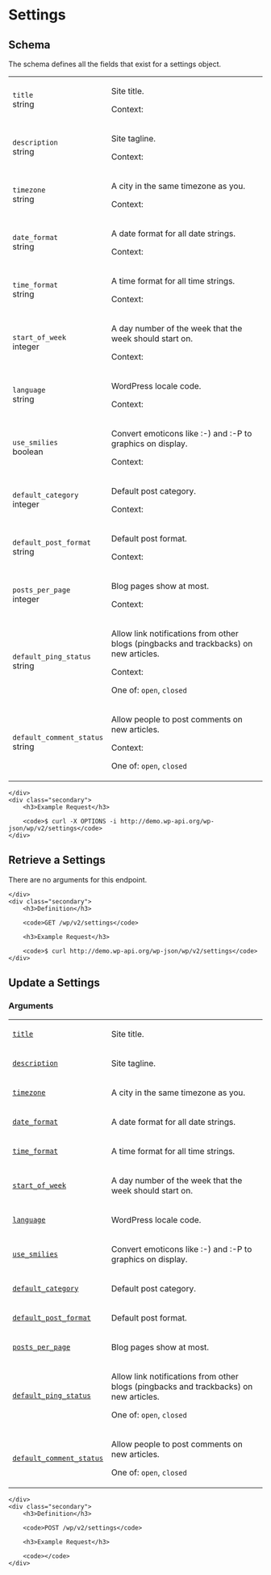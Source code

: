 ---
---

# Settings

<section class="route">
	<div class="primary">
		<h2>Schema</h2>
<p>The schema defines all the fields that exist for a settings object.</p>
<table class="attributes">
			<tr id="schema-title">
			<td>
				<code>title</code><br />
				<span class="type">
					string				</span>
			</td>
			<td>
				<p>Site title.</p>
								<p class="context">Context: <code></code></p>
							</td>
		</tr>
			<tr id="schema-description">
			<td>
				<code>description</code><br />
				<span class="type">
					string				</span>
			</td>
			<td>
				<p>Site tagline.</p>
								<p class="context">Context: <code></code></p>
							</td>
		</tr>
			<tr id="schema-timezone">
			<td>
				<code>timezone</code><br />
				<span class="type">
					string				</span>
			</td>
			<td>
				<p>A city in the same timezone as you.</p>
								<p class="context">Context: <code></code></p>
							</td>
		</tr>
			<tr id="schema-date_format">
			<td>
				<code>date_format</code><br />
				<span class="type">
					string				</span>
			</td>
			<td>
				<p>A date format for all date strings.</p>
								<p class="context">Context: <code></code></p>
							</td>
		</tr>
			<tr id="schema-time_format">
			<td>
				<code>time_format</code><br />
				<span class="type">
					string				</span>
			</td>
			<td>
				<p>A time format for all time strings.</p>
								<p class="context">Context: <code></code></p>
							</td>
		</tr>
			<tr id="schema-start_of_week">
			<td>
				<code>start_of_week</code><br />
				<span class="type">
					integer				</span>
			</td>
			<td>
				<p>A day number of the week that the week should start on.</p>
								<p class="context">Context: <code></code></p>
							</td>
		</tr>
			<tr id="schema-language">
			<td>
				<code>language</code><br />
				<span class="type">
					string				</span>
			</td>
			<td>
				<p>WordPress locale code.</p>
								<p class="context">Context: <code></code></p>
							</td>
		</tr>
			<tr id="schema-use_smilies">
			<td>
				<code>use_smilies</code><br />
				<span class="type">
					boolean				</span>
			</td>
			<td>
				<p>Convert emoticons like :-) and :-P to graphics on display.</p>
								<p class="context">Context: <code></code></p>
							</td>
		</tr>
			<tr id="schema-default_category">
			<td>
				<code>default_category</code><br />
				<span class="type">
					integer				</span>
			</td>
			<td>
				<p>Default post category.</p>
								<p class="context">Context: <code></code></p>
							</td>
		</tr>
			<tr id="schema-default_post_format">
			<td>
				<code>default_post_format</code><br />
				<span class="type">
					string				</span>
			</td>
			<td>
				<p>Default post format.</p>
								<p class="context">Context: <code></code></p>
							</td>
		</tr>
			<tr id="schema-posts_per_page">
			<td>
				<code>posts_per_page</code><br />
				<span class="type">
					integer				</span>
			</td>
			<td>
				<p>Blog pages show at most.</p>
								<p class="context">Context: <code></code></p>
							</td>
		</tr>
			<tr id="schema-default_ping_status">
			<td>
				<code>default_ping_status</code><br />
				<span class="type">
					string				</span>
			</td>
			<td>
				<p>Allow link notifications from other blogs (pingbacks and trackbacks) on new articles.</p>
								<p class="context">Context: <code></code></p>
									<p>One of: <code>open</code>, <code>closed</code></p>
							</td>
		</tr>
			<tr id="schema-default_comment_status">
			<td>
				<code>default_comment_status</code><br />
				<span class="type">
					string				</span>
			</td>
			<td>
				<p>Allow people to post comments on new articles.</p>
								<p class="context">Context: <code></code></p>
									<p>One of: <code>open</code>, <code>closed</code></p>
							</td>
		</tr>
	</table>

	</div>
	<div class="secondary">
		<h3>Example Request</h3>

		<code>$ curl -X OPTIONS -i http://demo.wp-api.org/wp-json/wp/v2/settings</code>
	</div>
</section>

<div><section class="route">
	<div class="primary">
		<h2>Retrieve a Settings</h2>
			<p>There are no arguments for this endpoint.</p>

	</div>
	<div class="secondary">
		<h3>Definition</h3>

		<code>GET /wp/v2/settings</code>

		<h3>Example Request</h3>

		<code>$ curl http://demo.wp-api.org/wp-json/wp/v2/settings</code>
	</div>
</section>
<section class="route">
	<div class="primary">
		<h2>Update a Settings</h2>
			<h3>Arguments</h3>
	<table class="arguments">
					<tr>
				<td>
											<code><a href="#schema-title">title</a></code><br />
									</td>
				<td>
											<p>Site title.</p>
																								</td>
			</tr>
					<tr>
				<td>
											<code><a href="#schema-description">description</a></code><br />
									</td>
				<td>
											<p>Site tagline.</p>
																								</td>
			</tr>
					<tr>
				<td>
											<code><a href="#schema-timezone">timezone</a></code><br />
									</td>
				<td>
											<p>A city in the same timezone as you.</p>
																								</td>
			</tr>
					<tr>
				<td>
											<code><a href="#schema-date_format">date_format</a></code><br />
									</td>
				<td>
											<p>A date format for all date strings.</p>
																								</td>
			</tr>
					<tr>
				<td>
											<code><a href="#schema-time_format">time_format</a></code><br />
									</td>
				<td>
											<p>A time format for all time strings.</p>
																								</td>
			</tr>
					<tr>
				<td>
											<code><a href="#schema-start_of_week">start_of_week</a></code><br />
									</td>
				<td>
											<p>A day number of the week that the week should start on.</p>
																								</td>
			</tr>
					<tr>
				<td>
											<code><a href="#schema-language">language</a></code><br />
									</td>
				<td>
											<p>WordPress locale code.</p>
																								</td>
			</tr>
					<tr>
				<td>
											<code><a href="#schema-use_smilies">use_smilies</a></code><br />
									</td>
				<td>
											<p>Convert emoticons like :-) and :-P to graphics on display.</p>
																								</td>
			</tr>
					<tr>
				<td>
											<code><a href="#schema-default_category">default_category</a></code><br />
									</td>
				<td>
											<p>Default post category.</p>
																								</td>
			</tr>
					<tr>
				<td>
											<code><a href="#schema-default_post_format">default_post_format</a></code><br />
									</td>
				<td>
											<p>Default post format.</p>
																								</td>
			</tr>
					<tr>
				<td>
											<code><a href="#schema-posts_per_page">posts_per_page</a></code><br />
									</td>
				<td>
											<p>Blog pages show at most.</p>
																								</td>
			</tr>
					<tr>
				<td>
											<code><a href="#schema-default_ping_status">default_ping_status</a></code><br />
									</td>
				<td>
											<p>Allow link notifications from other blogs (pingbacks and trackbacks) on new articles.</p>
																										<p>One of: <code>open</code>, <code>closed</code></p>
									</td>
			</tr>
					<tr>
				<td>
											<code><a href="#schema-default_comment_status">default_comment_status</a></code><br />
									</td>
				<td>
											<p>Allow people to post comments on new articles.</p>
																										<p>One of: <code>open</code>, <code>closed</code></p>
									</td>
			</tr>
			</table>

	</div>
	<div class="secondary">
		<h3>Definition</h3>

		<code>POST /wp/v2/settings</code>

		<h3>Example Request</h3>

		<code></code>
	</div>
</section>
</div>

